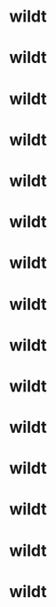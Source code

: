 # wildt
# wildt
# wildt
# wildt
# wildt
# wildt
# wildt
# wildt
# wildt
# wildt
# wildt
# wildt
# wildt
# wildt
# wildt
